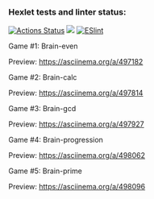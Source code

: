 ### Hexlet tests and linter status:
[![Actions Status](https://github.com/SonnyOnni/frontend-project-lvl1/workflows/hexlet-check/badge.svg)](https://github.com/SonnyOnni/frontend-project-lvl1/actions)
<a href="https://codeclimate.com/github/codeclimate/codeclimate/maintainability"><img src="https://api.codeclimate.com/v1/badges/a99a88d28ad37a79dbf6/maintainability" /></a>
[![ESlint](https://github.com/SonnyOnni/frontend-project-lvl1/actions/workflows/eslint.yml/badge.svg)](https://github.com/SonnyOnni/frontend-project-lvl1/actions)


Game #1: Brain-even

Preview: https://asciinema.org/a/497182

Game #2: Brain-calc

Preview: https://asciinema.org/a/497814

Game #3: Brain-gcd

Preview: https://asciinema.org/a/497927

Game #4: Brain-progression

Preview: https://asciinema.org/a/498062

Game #5: Brain-prime

Preview: https://asciinema.org/a/498096

